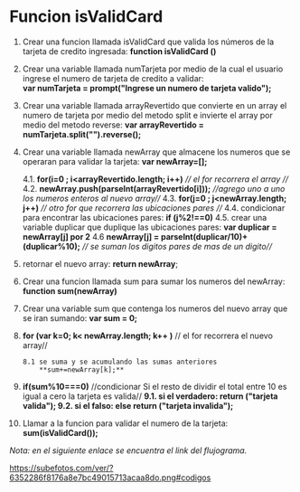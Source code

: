 # Funcion isValidCard

1. Crear una funcion llamada isValidCard que valida los números de la tarjeta de credito ingresada: **function isValidCard ()**

2. Crear una variable llamada numTarjeta por medio de la cual el usuario ingrese el numero de tarjeta de credito a validar:  
      **var numTarjeta = prompt("Ingrese un numero de tarjeta valido");**

3. Crear una variable llamada arrayRevertido que convierte en un array el numero de tarjeta por medio del metodo split e invierte el array por medio del metodo reverse:
      **var arrayRevertido = numTarjeta.split("").reverse();**
4. Crear una variable llamada newArray que almacene los numeros que se operaran para validar la tarjeta:
      **var  newArray=[];**

     4.1. **for(i=0 ; i<arrayRevertido.length; i++)** *// el for recorrera el array //*
     4.2. **newArray.push(parseInt(arrayRevertido[i]));** *//agrego uno a uno los numeros   enteros al nuevo array//*
     4.3. **for(j=0 ; j<newArray.length; j++)** *// otro for que recorrera las ubicaciones pares //*
     4.4. condicionar para encontrar las ubicaciones pares:
       **if (j%2!==0)**
      4.5. crear una variable duplicar que duplique las ubicaciones pares:
           **var duplicar =  newArray[j] por 2**
      4.6 **newArray[j] = parseInt(duplicar/10)+(duplicar%10);** *// se suman los digitos pares de mas de un digito//*

5. retornar el nuevo array: **return newArray**;

6. Crear una funcion llamada sum para sumar los numeros del newArray:
    **function sum(newArray)**

7. Crear una variable sum que contenga los numeros del nuevo array que se iran sumando:
   **var sum = 0;**

8. **for (var k=0; k< newArray.length; k++ )** // el for recorrera el nuevo array//

       8.1 se suma y se acumulando las sumas anteriores
           **sum+=newArray[k];**

9. **if(sum%10===0)**  //condicionar Si el resto de dividir el total entre 10 es igual a cero la tarjeta es valida//
      **9.1. si el verdadero:   return ("tarjeta valida");
      9.2. si el falso: else return ("tarjeta invalida");**

10. Llamar a la funcion para validar el numero de la tarjeta:
    **sum(isValidCard());**

*Nota: en el siguiente enlace se encuentra el link del flujograma.*

https://subefotos.com/ver/?6352286f8176a8e7bc49015713acaa8do.png#codigos
